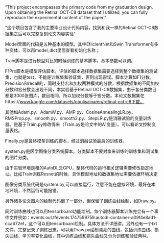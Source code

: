 “This project encompasses the primary code from my graduation design. Upon obtaining the Retinal OCT-C8 dataset that I utilized, you can fully reproduce the experimental content of the paper.”

“这个项目包含了我的主要毕业设计代码内容，找到和我一样的Retinal OCT-C8数据集之后可以完整复刻论文内容实验”

Model里面的代码是五种基本的模型。其中EfiicientNet和Swin Transformer有多种变体，可以再model_dict里面查看初始化名称；

Train脚本是进行模型对比的时候训练的基本脚本。基本参数可以调。 

F1Pro脚本是模型评估脚本，评估的脚本选择数据集需要选择到整个数据集的测试集，也就是test，不能是训练集和验证集，否则出现谬误。脚本计算如F1分数，Precision和recall的，同时支持宏和加权两种模式的分数，根据数据集的不同加权分数和宏分数会出现不同，本实验基于Retinal OCT-C8数据集，由于各分类数目都是3000张图片，数目相同，所以加权分数等于宏分数。本论文数据集在https://www.kaggle.com/datasets/obulisainaren/retinal-oct-c8下载。

其他如Adam.py、AdamW.py、AMP.py、CosineAnnealingLR.py、RMSProp.py、smooth.py、smooth2.py、StepLR.py是消融试验的变量训练器。是基于Train.py修改得来（Train.py是论文中的A1变量）。可以看论文控制变量表格。

Finally.py是最终模型训练的脚本，经过消融试验最后的训练器。

system.py是医学图像分类系统脚本。分类脚本不要对拿来训练的训练集和测试集的图片分类。

由于实验环境是租的AutoDL云GPU，整体代码的运行相关逻辑需要修改指定地址。比如Train训练Resnet的时候，具体模型地址和数据集地址需要依据环境决定

图像分类系统代码是system.py,可以直接运行，注意不能在虚拟环境，最好在本地环境，不然运行可能报错。

另外诸多论文图片的绘制代码删了一部分，但保留了训练曲线绘制，如Draw.py。

同时训练曲线也可以用tensorboard功能绘制。每个训练器脚本训练完会有一个事件文件例如：events.out.tfevents.1747599759.autodl-container-a09f4e8ad1-cca672ef，这个可以用tensorboard绘制。具体方法不详细讲。另外也有一个txt文件，完整记录了训练日志。可以用Draw.py绘制漂亮的曲线，包括训练曲线、损失曲线、学习率变化曲线，其中训练曲线和损失曲线又分为训练和验证两种。

